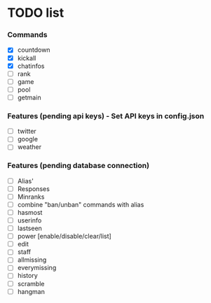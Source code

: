 # TODO list
### Commands
* [x] countdown
* [x] kickall
* [x] chatinfos
* [ ] rank
* [ ] game
* [ ] pool
* [ ] getmain

### Features (pending api keys) - Set API keys in config.json
* [ ] twitter
* [ ] google
* [ ] weather

### Features (pending database connection)
* [ ] Alias'
* [ ] Responses
* [ ] Minranks
* [ ] combine "ban/unban" commands with alias
* [ ] hasmost
* [ ] userinfo
* [ ] lastseen
* [ ] power [enable/disable/clear/list]
* [ ] edit
* [ ] staff
* [ ] allmissing
* [ ] everymissing
* [ ] history
* [ ] scramble
* [ ] hangman